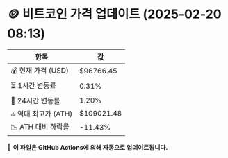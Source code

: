 # 🪙 비트코인 가격 업데이트 (2025-02-20 08:13)

| 항목                | 값 |
|--------------------|----------------|
| 💰 현재 가격 (USD) | $96766.45 |
| ⏳ 1시간 변동률    | 0.31% |
| 📆 24시간 변동률   | 1.20% |
| 🔝 역대 최고가 (ATH) | $109021.48 |
| 📉 ATH 대비 하락률 | -11.43% |

🔄 **이 파일은 GitHub Actions에 의해 자동으로 업데이트됩니다.**
